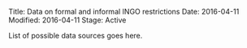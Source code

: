 Title: Data on formal and informal INGO restrictions
Date: 2016-04-11
Modified: 2016-04-11
Stage: Active

List of possible data sources goes here.
